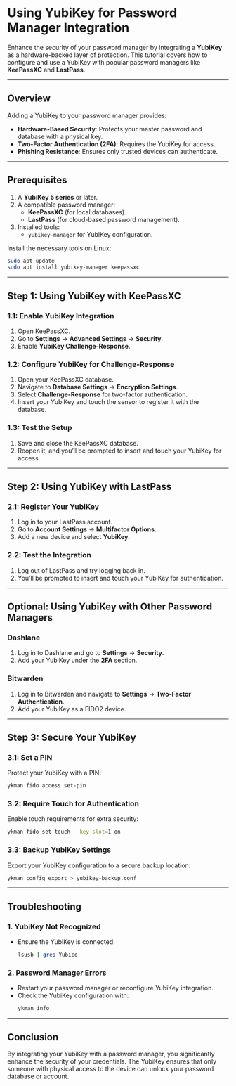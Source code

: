 # Using YubiKey for Password Manager Integration

Enhance the security of your password manager by integrating a **YubiKey** as a hardware-backed layer of protection. This tutorial covers how to configure and use a YubiKey with popular password managers like **KeePassXC** and **LastPass**.

---

## **Overview**

Adding a YubiKey to your password manager provides:
- **Hardware-Based Security**: Protects your master password and database with a physical key.
- **Two-Factor Authentication (2FA)**: Requires the YubiKey for access.
- **Phishing Resistance**: Ensures only trusted devices can authenticate.

---

## **Prerequisites**

1. A **YubiKey 5 series** or later.
2. A compatible password manager:
   - **KeePassXC** (for local databases).
   - **LastPass** (for cloud-based password management).
3. Installed tools:
   - `yubikey-manager` for YubiKey configuration.

Install the necessary tools on Linux:
```bash
sudo apt update
sudo apt install yubikey-manager keepassxc
```

---

## **Step 1: Using YubiKey with KeePassXC**

### **1.1: Enable YubiKey Integration**
1. Open KeePassXC.
2. Go to **Settings** → **Advanced Settings** → **Security**.
3. Enable **YubiKey Challenge-Response**.

### **1.2: Configure YubiKey for Challenge-Response**
1. Open your KeePassXC database.
2. Navigate to **Database Settings** → **Encryption Settings**.
3. Select **Challenge-Response** for two-factor authentication.
4. Insert your YubiKey and touch the sensor to register it with the database.

### **1.3: Test the Setup**
1. Save and close the KeePassXC database.
2. Reopen it, and you’ll be prompted to insert and touch your YubiKey for access.

---

## **Step 2: Using YubiKey with LastPass**

### **2.1: Register Your YubiKey**
1. Log in to your LastPass account.
2. Go to **Account Settings** → **Multifactor Options**.
3. Add a new device and select **YubiKey**.

### **2.2: Test the Integration**
1. Log out of LastPass and try logging back in.
2. You’ll be prompted to insert and touch your YubiKey for authentication.

---

## **Optional: Using YubiKey with Other Password Managers**

### **Dashlane**
1. Log in to Dashlane and go to **Settings** → **Security**.
2. Add your YubiKey under the **2FA** section.

### **Bitwarden**
1. Log in to Bitwarden and navigate to **Settings** → **Two-Factor Authentication**.
2. Add your YubiKey as a FIDO2 device.

---

## **Step 3: Secure Your YubiKey**

### **3.1: Set a PIN**
Protect your YubiKey with a PIN:
```bash
ykman fido access set-pin
```

### **3.2: Require Touch for Authentication**
Enable touch requirements for extra security:
```bash
ykman fido set-touch --key-slot=1 on
```

### **3.3: Backup YubiKey Settings**
Export your YubiKey configuration to a secure backup location:
```bash
ykman config export > yubikey-backup.conf
```

---

## **Troubleshooting**

### **1. YubiKey Not Recognized**
- Ensure the YubiKey is connected:
  ```bash
  lsusb | grep Yubico
  ```

### **2. Password Manager Errors**
- Restart your password manager or reconfigure YubiKey integration.
- Check the YubiKey configuration with:
  ```bash
  ykman info
  ```

---

## **Conclusion**

By integrating your YubiKey with a password manager, you significantly enhance the security of your credentials. The YubiKey ensures that only someone with physical access to the device can unlock your password database or account.